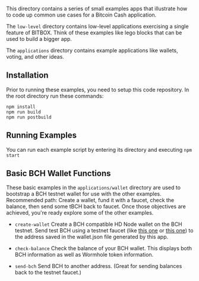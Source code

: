 This directory contains a series of small examples apps that illustrate how to
code up common use cases for a Bitcoin Cash application.

The `low-level` directory
contains low-level applications exercising a single feature of BITBOX. Think of
these examples like lego blocks that can be used to build a bigger app.

The `applications` directory contains example applications like wallets, voting,
and other ideas.

## Installation
Prior to running these examples, you need to setup this code repository. In the
root directory run these commands:
```
npm install
npm run build
npm run postbuild
```

## Running Examples
You can run each example script by entering its directory and executing `npm start`

## Basic BCH Wallet Functions
These basic examples in the `applications/wallet` directory are used to bootstrap
a BCH testnet wallet for use with the other examples. Recommended path:
Create a wallet, fund it with a faucet, check the balance, then send some tBCH
back to faucet. Once those objectives are achieved, you're ready explore some of
the other examples.

* `create-wallet` Create a BCH compatible HD Node wallet on the BCH testnet.
Send test BCH using a testnet faucet (like
[this one](https://testnet.manu.backend.hamburg/bitcoin-cash-faucet) or
[this one](http://www.wormhole.cash/test/)) to the address saved in the
wallet.json file generated by this app.

* `check-balance` Check the balance of your BCH wallet. This displays both BCH
information as well as Wormhole token information.

* `send-bch` Send BCH to another address. (Great for sending balances back to
the testnet faucet.)
